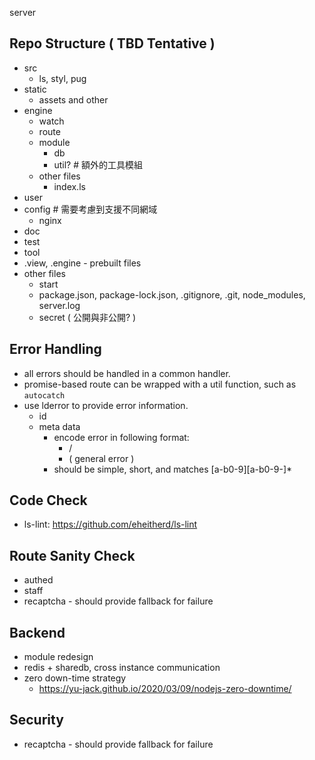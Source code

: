 server

## Repo Structure ( TBD Tentative ) 

 - src
   - ls, styl, pug
 - static
   - assets and other
 - engine
   - watch
   - route
   - module
     - db
     - util? # 額外的工具模組
   - other files
     - index.ls
 - user
 - config # 需要考慮到支援不同網域
   - nginx
 - doc
 - test
 - tool
 - .view, .engine - prebuilt files
 - other files
   - start
   - package.json, package-lock.json, .gitignore, .git, node_modules, server.log
   - secret ( 公開與非公開? )

## Error Handling

 - all errors should be handled in a common handler.
 - promise-based route can be wrapped with a util function, such as `autocatch`
 - use lderror to provide error information.
   - id
   - meta data
     - encode error in following format:
       - <module-name>/<error-name>
       - <error-name> ( general error )
     - <error-name> should be simple, short, and matches [a-b0-9][a-b0-9-]*

## Code Check
 - ls-lint: https://github.com/eheitherd/ls-lint

## Route Sanity Check

 - authed
 - staff
 - recaptcha - should provide fallback for failure

## Backend

 - module redesign
 - redis + sharedb, cross instance communication
 - zero down-time strategy
   - https://yu-jack.github.io/2020/03/09/nodejs-zero-downtime/


## Security

 - recaptcha - should provide fallback for failure
